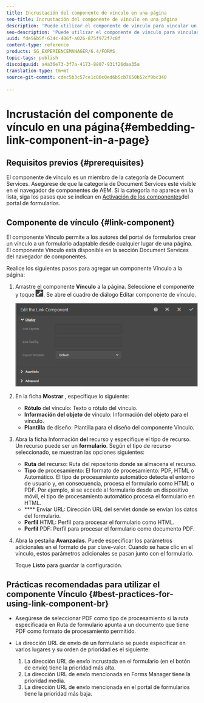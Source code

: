 ```yaml
---
title: Incrustación del componente de vínculo en una página
seo-title: Incrustación del componente de vínculo en una página
description: 'Puede utilizar el componente de vínculo para vincular un documento adaptable o un formulario adaptable desde cualquier página.  '
seo-description: 'Puede utilizar el componente de vínculo para vincular un documento adaptable o un formulario adaptable desde cualquier página.  '
uuid: fde56b5f-634c-406f-a026-875f972f7c8f
content-type: reference
products: SG_EXPERIENCEMANAGER/6.4/FORMS
topic-tags: publish
discoiquuid: a4a36e73-3f7a-4173-8807-931f26daa35a
translation-type: tm+mt
source-git-commit: cdec5b3c57ce1c80c0ed6b5cb7650b52cf9bc340

---
```



# Incrustación del componente de vínculo en una página{#embedding-link-component-in-a-page}

## Requisitos previos {#prerequisites}

El componente de vínculo es un miembro de la categoría de Document Services. Asegúrese de que la categoría de Document Services esté visible en el navegador de componentes de AEM. Si la categoría no aparece en la lista, siga los pasos que se indican en [Activación de los componentes](/help/forms/using/enabling-forms-portal-components.md)del portal de formularios.

## Componente de vínculo {#link-component}

El componente Vínculo permite a los autores del portal de formularios crear un vínculo a un formulario adaptable desde cualquier lugar de una página. El componente Vínculo está disponible en la sección Document Services del navegador de componentes.

Realice los siguientes pasos para agregar un componente Vínculo a la página:

1. Arrastre el componente **Vínculo** a la página. Seleccione el componente y toque ![cmppr](assets/cmppr.png). Se abre el cuadro de diálogo Editar componente de vínculo.

   ![edit-link-component](assets/edit-link-component.png)

1. En la ficha **Mostrar** , especifique lo siguiente:

   * **Rótulo** del vínculo: Texto o rótulo del vínculo.
   * **Información del objeto** de vínculo: Información del objeto para el vínculo.
   * **Plantilla** de diseño: Plantilla para el diseño del componente Vínculo.

1. Abra la ficha Información **del** recurso y especifique el tipo de recurso. Un recurso puede ser un **formulario**. Según el tipo de recurso seleccionado, se muestran las opciones siguientes:

   * **Ruta** del recurso: Ruta del repositorio donde se almacena el recurso.
   * **Tipo** de procesamiento: El formato de procesamiento: PDF, HTML o Automático. El tipo de procesamiento automático detecta el entorno de usuario y, en consecuencia, procesa el formulario como HTML o PDF. Por ejemplo, si se accede al formulario desde un dispositivo móvil, el tipo de procesamiento automático procesa el formulario en HTML.
   * **** Enviar URL:  Dirección URL del servlet donde se envían los datos del formulario.
   * **Perfil** HTML: Perfil para procesar el formulario como HTML.
   * **Perfil** PDF: Perfil para procesar el formulario como documento PDF.

1. Abra la pestaña **Avanzadas.** Puede especificar los parámetros adicionales en el formato de par clave-valor. Cuando se hace clic en el vínculo, estos parámetros adicionales se pasan junto con el formulario.

   Toque **Listo** para guardar la configuración.

## Prácticas recomendadas para utilizar el componente Vínculo {#best-practices-for-using-link-component-br}

* Asegúrese de seleccionar PDF como tipo de procesamiento si la ruta especificada en Ruta de formulario apunta a un documento que tiene PDF como formato de procesamiento permitido.
* La dirección URL de envío de un formulario se puede especificar en varios lugares y su orden de prioridad es el siguiente:

   1. La dirección URL de envío incrustada en el formulario (en el botón de envío) tiene la prioridad más alta.
   1. La dirección URL de envío mencionada en Forms Manager tiene la prioridad media.
   1. La dirección URL de envío mencionada en el portal de formularios tiene la prioridad más baja.

